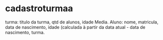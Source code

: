 # cadastroturmaa
turma:     titulo da turma, qtd de alunos, idade Media. Aluno:    nome, matricula, data de nascimento, idade (calculada à partir da data atual - data de nascimento, turma.
